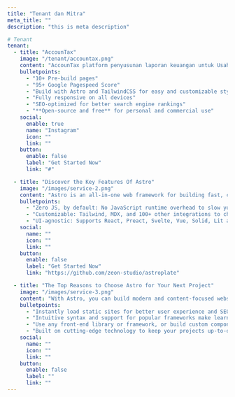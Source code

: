 ```yaml
---
title: "Tenant dan Mitra"
meta_title: ""
description: "this is meta description"

# Tenant
tenant:
  - title: "AccounTax"
    image: "/tenant/accountax.png"
    content: "AccounTax platform penyusunan laporan keuangan untuk Usaha Mikro, Kecil, dan Menengah (UMKM) yang di dalamnya terdapat kalkulator penghitungan Pajak Penghasilan (PPh)."
    bulletpoints:
      - "10+ Pre-build pages"
      - "95+ Google Pagespeed Score"
      - "Build with Astro and TailwindCSS for easy and customizable styling"
      - "Fully responsive on all devices"
      - "SEO-optimized for better search engine rankings"
      - "**Open-source and free** for personal and commercial use"
    social:
      enable: true
      name: "Instagram"
      icon: ""
      link: ""  
    button:
      enable: false
      label: "Get Started Now"
      link: "#"

  - title: "Discover the Key Features Of Astro"
    image: "/images/service-2.png"
    content: "Astro is an all-in-one web framework for building fast, content-focused websites. It offers a range of exciting features for developers and website creators. Some of the key features are:"
    bulletpoints:
      - "Zero JS, by default: No JavaScript runtime overhead to slow you down."
      - "Customizable: Tailwind, MDX, and 100+ other integrations to choose from."
      - "UI-agnostic: Supports React, Preact, Svelte, Vue, Solid, Lit and more."
    social:
      name: ""
      icon: ""
      link: ""   
    button:
      enable: false
      label: "Get Started Now"
      link: "https://github.com/zeon-studio/astroplate"

  - title: "The Top Reasons to Choose Astro for Your Next Project"
    image: "/images/service-3.png"
    content: "With Astro, you can build modern and content-focused websites without sacrificing performance or ease of use."
    bulletpoints:
      - "Instantly load static sites for better user experience and SEO."
      - "Intuitive syntax and support for popular frameworks make learning and using Astro a breeze."
      - "Use any front-end library or framework, or build custom components, for any project size."
      - "Built on cutting-edge technology to keep your projects up-to-date with the latest web standards."
    social:
      name: ""
      icon: ""
      link: ""   
    button:
      enable: false
      label: ""
      link: ""
---
```


